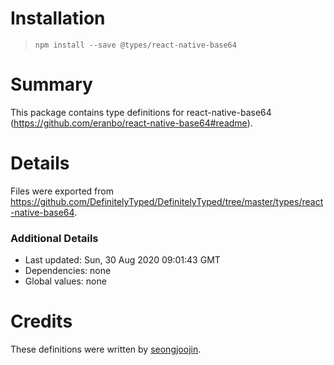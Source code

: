 # Installation
> `npm install --save @types/react-native-base64`

# Summary
This package contains type definitions for react-native-base64 (https://github.com/eranbo/react-native-base64#readme).

# Details
Files were exported from https://github.com/DefinitelyTyped/DefinitelyTyped/tree/master/types/react-native-base64.

### Additional Details
 * Last updated: Sun, 30 Aug 2020 09:01:43 GMT
 * Dependencies: none
 * Global values: none

# Credits
These definitions were written by [seongjoojin](https://github.com/seongjoojin).
